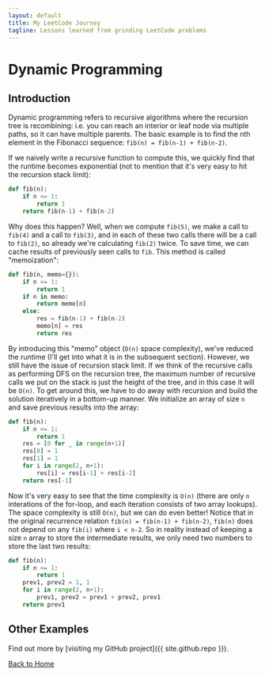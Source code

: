 ```yaml
---
layout: default
title: My LeetCode Journey
tagline: Lessons learned from grinding LeetCode problems
---
```

# Dynamic Programming

## Introduction
Dynamic programming refers to recursive algorithms where the recursion tree is recombining: i.e. you can reach an interior or leaf node via multiple paths, so it can have multiple parents. The basic example is to find the nth element in the Fibonacci sequence: `fib(n) = fib(n-1) + fib(n-2)`.

If we naively write a recursive function to compute this, we quickly find that the runtime becomes exponential (not to mention that it's very easy to hit the recursion stack limit):
```python
def fib(n):
    if n <= 1:
        return 1
    return fib(n-1) + fib(n-2)
```

Why does this happen? Well, when we compute `fib(5)`, we make a call to `fib(4)` and a call to `fib(3)`, and in each of these two calls there will be a call to `fib(2)`, so already we're calculating `fib(2)` twice. To save time, we can cache results of previously seen calls to `fib`. This method is called "memoization":
```python
def fib(n, memo={}):
    if n <= 1:
        return 1
    if n in memo:
        return memo[n]
    else:
        res = fib(n-1) + fib(n-2)
        memo[n] = res
        return res
```

By introducing this "memo" object (`O(n)` space complexity), we've reduced the runtime (I'll get into what it is in the subsequent section). However, we still have the issue of recursion stack limit. If we think of the recursive calls as performing DFS on the recursion tree, the maximum number of recursive calls we put on the stack is just the height of the tree, and in this case it will be `O(n)`. To get around this, we have to do away with recursion and build the solution iteratively in a bottom-up manner. We initialize an array of size `n` and save previous results into the array:
```python
def fib(n):
    if n <= 1:
        return 1
    res = [0 for _ in range(n+1)]
    res[0] = 1
    res[1] = 1
    for i in range(2, n+1):
        res[i] = res[i-1] + res[i-2]
    return res[-1]
```

Now it's very easy to see that the time complexity is `O(n)` (there are only `n` interations of the for-loop, and each iteration consists of two array lookups). The space complexity is still `O(n)`, but we can do even better! Notice that in the original recurrence relation `fib(n) = fib(n-1) + fib(n-2)`, `fib(n)` does not depend on any `fib(i)` where `i < n-2`. So in reality instead of keeping a size `n` array to store the intermediate results, we only need two numbers to store the last two results:
```python
def fib(n):
    if n <= 1:
        return 1
    prev1, prev2 = 1, 1
    for i in range(2, n+1):
        prev1, prev2 = prev1 + prev2, prev1
    return prev1
```

## Other Examples



Find out more by [visiting my GitHub project]({{ site.github.repo }}).

[Back to Home](index.html)